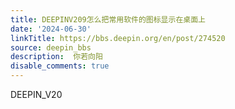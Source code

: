 ```yaml
---
title: DEEPINV209怎么把常用软件的图标显示在桌面上
date: '2024-06-30'
linkTitle: https://bbs.deepin.org/en/post/274520
source: deepin_bbs
description:  你若向阳 
disable_comments: true
---
```

DEEPIN_V20

